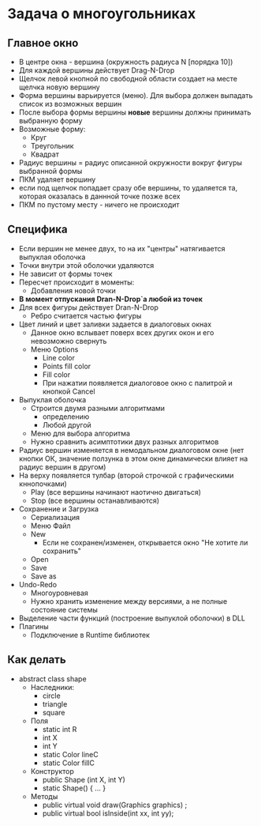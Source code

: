 # Задача о многоугольниках

## Главное окно

* В центре окна - вершина (окружность радиуса N [порядка 10])
* Для каждой вершины действует Drag-N-Drop
* Щелчок левой кнопной по свободной области создает на месте щелчка новую вершину
* Форма вершины варьируется (меню). Для выбора должен выпадать список из возможных вершин
* После выбора формы вершины <b>новые</b> вершины должны принимать выбранную форму
* Возможные форму:
  * Круг
  * Треугольник
  * Квадрат
* Радиус вершины = радиус описанной окружности вокруг фигуры выбранной формы
* ПКМ удаляет вершину
* если под щелчок попадает сразу обе вершины, то удаляется та, которая оказалась в даннной точке позже всех
* ПКМ по пустому месту - ничего не происходит

## Специфика

* Если вершин не менее двух, то на их "центры" натягивается выпуклая оболочка
* Точки внутри этой оболочки удаляются
* Не зависит от формы точек
* Пересчет происходит в моменты:
  * Добавления новой точки
* <b>В момент отпускания Dran-N-Drop`а любой из точек</b>
* Для всех фигуры действует Dran-N-Drop
  * Ребро считается частью фигуры
* Цвет линий и цвет заливки задается в диалоговых окнах
  * Данное окно вслывает поверх всех других окон и его невозможно свернуть
  * Меню Options
    * Line color
    * Points fill color
    * Fill color
    * При нажатии появляется диалоговое окно с палитрой и кнопкой Cancel
* Выпуклая оболочка
  * Строится двумя разными алгоритмами
    * определению
    * Любой другой
  * Меню для выбора алгоритма
  * Нужно сравнить асимптотики двух разных алгоритмов
* Радиус вершин изменяется в немодальном диалоговом окне (нет кнопки ОК, значение ползунка в этом окне динамически влияет на радиус вершин в другом)
* На верху появляется тулбар (второй строчкой с графическими кннопочками)
  * Play (все вершины начинают наотично двигаться)
  * Stop (все вершины останавливаются)
* Сохранение и Загрузка
  * Сериализация
  * Меню Файл
  * New
    * Если не сохранен/изменен, открывается окно "Не хотите ли сохранить"
  * Open
  * Save
  * Save as
* Undo-Redo
  * Многоуровневая
  * Нужно хранить изменение между версиями, а не полные состояние системы
* Выделение части функций (построение выпуклой оболочки) в DLL
* Плагины
  * Подключение в Runtime библиотек

## Как делать

* abstract class shape
  * Наследники:
    * circle
    * triangle
    * square
  * Поля
    * static int R
    * int X
    * int Y
    * static Color lineC
    * static Color fillC
  * Конструктор
    * public Shape (int X, int Y)
    * static Shape() { ... }
  * Методы
    * public virtual void draw(Graphics graphics) ;
    * public virtual bool isInside(int xx, int yy);
  
